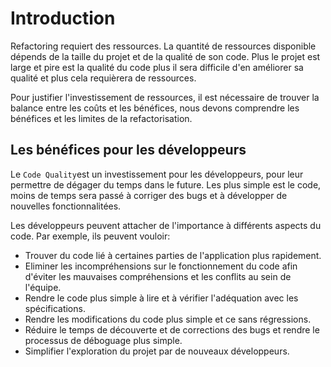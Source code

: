 # Introduction 

Refactoring requiert des ressources. La quantité de ressources disponible dépends de la taille du projet et de la qualité de son code. Plus le projet est large et pire est la qualité du code plus il sera difficile d'en améliorer sa qualité et plus cela requièrera de ressources.

Pour justifier l'investissement de ressources, il est nécessaire de trouver la balance entre les coûts et les bénéfices, nous devons comprendre les bénéfices et les limites de la refactorisation.  

## Les bénéfices pour les développeurs

Le `Code Quality`est un investissement pour les développeurs, pour leur permettre de dégager du temps dans le future. Les plus simple est le code, moins de temps sera passé à corriger des bugs et à développer de nouvelles fonctionnalitées.  

Les développeurs peuvent attacher de l'importance à différents aspects du code. Par exemple, ils peuvent vouloir:
- Trouver du code lié à certaines parties de l'application plus rapidement.
- Eliminer les incompréhensions sur le fonctionnement du code afin d'éviter les mauvaises compréhensions et les conflits au sein de l'équipe. 
- Rendre le code plus simple à lire et à vérifier l'adéquation avec les spécifications.
- Rendre les modifications du code plus simple et ce sans régressions. 
- Réduire le temps de découverte et de corrections des bugs et rendre le processus de déboguage plus simple. 
- Simplifier l'exploration du projet par de nouveaux développeurs. 